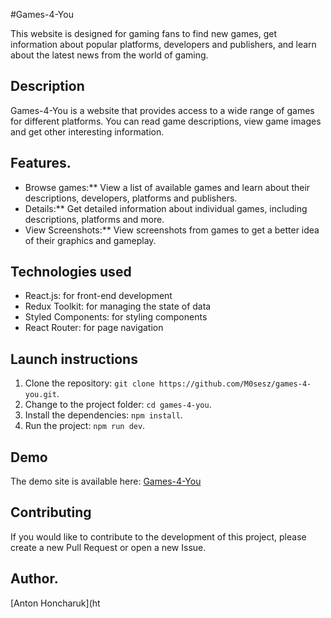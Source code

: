 #Games-4-You

This website is designed for gaming fans to find new games, get information about popular platforms, developers and publishers, and learn about the latest news from the world of gaming.

## Description

Games-4-You is a website that provides access to a wide range of games for different platforms. You can read game descriptions, view game images and get other interesting information.

## Features.

- Browse games:** View a list of available games and learn about their descriptions, developers, platforms and publishers.
- Details:** Get detailed information about individual games, including descriptions, platforms and more.
- View Screenshots:** View screenshots from games to get a better idea of their graphics and gameplay.

## Technologies used

- React.js: for front-end development
- Redux Toolkit: for managing the state of data
- Styled Components: for styling components
- React Router: for page navigation

## Launch instructions

1. Clone the repository: `git clone https://github.com/M0sesz/games-4-you.git`.
2. Change to the project folder: `cd games-4-you`.
3. Install the dependencies: `npm install`.
4. Run the project: `npm run dev`.

## Demo

The demo site is available here: [Games-4-You](https://m0sesz.github.io/games-4-you/)

## Contributing

If you would like to contribute to the development of this project, please create a new Pull Request or open a new Issue.

## Author.

[Anton Honcharuk](ht
